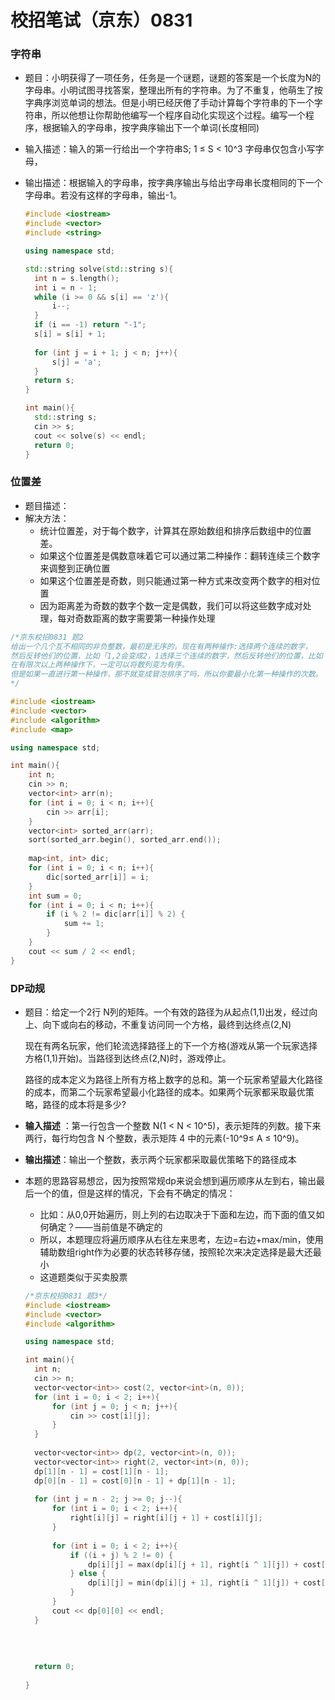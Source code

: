 # 校招笔试（京东）0831

### 字符串

- 题目：小明获得了一项任务，任务是一个谜题，谜题的答案是一个长度为N的字母串。小明试图寻找答案，整理出所有的字符串。为了不重复，他萌生了按字典序浏览单词的想法。但是小明已经厌倦了手动计算每个字符串的下一个字符串，所以他想让你帮助他编写一个程序自动化实现这个过程。编写一个程序，根据输入的字母串，按字典序输出下一个单词(长度相同)

- 输入描述：输入的第一行给出一个字符串S; 1 ≤ S < 10^3 字母串仅包含小写字母，

- 输出描述：根据输入的字母串，按字典序输出与给出字母串长度相同的下一个字母串。若没有这样的字母串，输出-1。

  ```C++
  #include <iostream>
  #include <vector>
  #include <string>
  
  using namespace std;
  
  std::string solve(std::string s){
  	int n = s.length();
  	int i = n - 1;
  	while (i >= 0 && s[i] == 'z'){
  		i--;
  	}
  	if (i == -1) return "-1";
  	s[i] = s[i] + 1;
  	
  	for (int j = i + 1; j < n; j++){
  		s[j] = 'a';
  	}
  	return s;
  } 
  
  int main(){
  	std::string s;
  	cin >> s;
  	cout << solve(s) << endl;
  	return 0;
  }
  ```

  

### 位置差

- 题目描述：
- 解决方法：
  - 统计位置差，对于每个数字，计算其在原始数组和排序后数组中的位置差。
  - 如果这个位置差是偶数意味着它可以通过第二种操作：翻转连续三个数字来调整到正确位置
  - 如果这个位置差是奇数，则只能通过第一种方式来改变两个数字的相对位置
  - 因为距离差为奇数的数字个数一定是偶数，我们可以将这些数字成对处理，每对奇数距离的数字需要第一种操作处理

```C++
/*京东校招0831 题2
给出一个几个互不相同的非负整数，最初是无序的，现在有两种操作:选择两个连续的数字，
然后反转他们的位置，比如「1,2会变成2，1选择三个连续的数字，然后反转他们的位置，比如「1,2,3会变成3,2,1可以证明，
在有限次以上两种操作下，一定可以将数列变为有序。
但是如果一直进行第一种操作，那不就变成冒泡排序了吗，所以你要最小化第一种操作的次数。
*/

#include <iostream>
#include <vector>
#include <algorithm>
#include <map>

using namespace std; 

int main(){
	int n;
	cin >> n;
	vector<int> arr(n);
	for (int i = 0; i < n; i++){
		cin >> arr[i];
	}
	vector<int> sorted_arr(arr);
	sort(sorted_arr.begin(), sorted_arr.end());
	
	map<int, int> dic;
	for (int i = 0; i < n; i++){
		dic[sorted_arr[i]] = i;
	}
	int sum = 0;
	for (int i = 0; i < n; i++){
		if (i % 2 != dic[arr[i]] % 2) {
			sum += 1; 
		}
	}
	cout << sum / 2 << endl;
}
```





### DP动规

- 题目：给定一个2行 N列的矩阵。一个有效的路径为从起点(1,1)出发，经过向上、向下或向右的移动，不重复访问同一个方格，最终到达终点(2,N)

  现在有两名玩家，他们轮流选择路径上的下一个方格(游戏从第一个玩家选择方格(1,1)开始)。当路径到达终点(2,N)时，游戏停止。

  路径的成本定义为路径上所有方格上数字的总和。第一个玩家希望最大化路径的成本，而第二个玩家希望最小化路径的成本。如果两个玩家都采取最优策略，路径的成本将是多少?

- **输入描述** ：第一行包含一个整数 N(1 < N < 10^5)，表示矩阵的列数。接下来两行，每行均包含 N 个整数，表示矩阵 4 中的元素(-10^9≤ A ≤ 10^9)。

- **输出描述**：输出一个整数，表示两个玩家都采取最优策略下的路径成本

- 本题的思路容易想岔，因为按照常规dp来说会想到遍历顺序从左到右，输出最后一个的值，但是这样的情况，下会有不确定的情况：

  - 比如：从0,0开始遍历，则上列的右边取决于下面和左边，而下面的值又如何确定？——当前值是不确定的
  - 所以，本题理应将遍历顺序从右往左来思考，左边=右边+max/min，使用辅助数组right作为必要的状态转移存储，按照轮次来决定选择是最大还最小
  - 这道题类似于买卖股票

  ```C++
  /*京东校招0831 题3*/
  #include <iostream>
  #include <vector>
  #include <algorithm>
  
  using namespace std;
  
  int main(){
  	int n;
  	cin >> n;
  	vector<vector<int>> cost(2, vector<int>(n, 0));
  	for (int i = 0; i < 2; i++){
  		for (int j = 0; j < n; j++){
  			cin >> cost[i][j];
  		}
  	}
  	
  	vector<vector<int>> dp(2, vector<int>(n, 0));
  	vector<vector<int>> right(2, vector<int>(n, 0));
  	dp[1][n - 1] = cost[1][n - 1];
  	dp[0][n - 1] = cost[0][n - 1] + dp[1][n - 1];
  	
  	for (int j = n - 2; j >= 0; j--){
  		for (int i = 0; i < 2; i++){
  			right[i][j] = right[i][j + 1] + cost[i][j];
  		}
  		
  		for (int i = 0; i < 2; i++){
  			if ((i + j) % 2 != 0) {
  				dp[i][j] = max(dp[i][j + 1], right[i ^ 1][j]) + cost[i][j];
  			} else {
  				dp[i][j] = min(dp[i][j + 1], right[i ^ 1][j]) + cost[i][j];
  			}
  		}
  		cout << dp[0][0] << endl;
  	}
  	
  	
  	
  	
  	return 0;
  	
  } 
  ```

  
